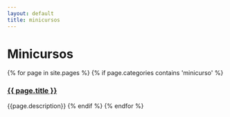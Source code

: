 ```yaml
---
layout: default
title: minicursos   
---
```



# Minicursos 


{% for page in site.pages %}
{% if page.categories contains 'minicurso' %}
<div class="item"><h3><a href="{{ page.path}}">{{ page.title }}</a></h3></div>
    {{page.description}}
{% endif %}
{% endfor %}